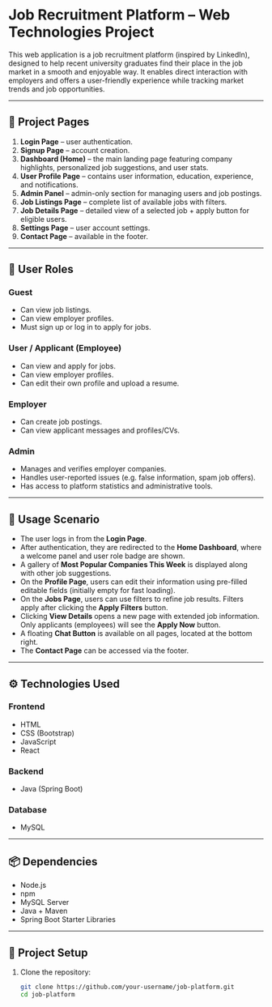 # Job Recruitment Platform – Web Technologies Project

This web application is a job recruitment platform (inspired by LinkedIn), designed to help recent university graduates find their place in the job market in a smooth and enjoyable way. It enables direct interaction with employers and offers a user-friendly experience while tracking market trends and job opportunities.

---

## 🧩 Project Pages

1. **Login Page** – user authentication.
2. **Signup Page** – account creation.
3. **Dashboard (Home)** – the main landing page featuring company highlights, personalized job suggestions, and user stats.
4. **User Profile Page** – contains user information, education, experience, and notifications.
5. **Admin Panel** – admin-only section for managing users and job postings.
6. **Job Listings Page** – complete list of available jobs with filters.
7. **Job Details Page** – detailed view of a selected job + apply button for eligible users.
8. **Settings Page** – user account settings.
9. **Contact Page** – available in the footer.

---

## 👥 User Roles

### Guest
- Can view job listings.
- Can view employer profiles.
- Must sign up or log in to apply for jobs.

### User / Applicant (Employee)
- Can view and apply for jobs.
- Can view employer profiles.
- Can edit their own profile and upload a resume.

### Employer
- Can create job postings.
- Can view applicant messages and profiles/CVs.

### Admin
- Manages and verifies employer companies.
- Handles user-reported issues (e.g. false information, spam job offers).
- Has access to platform statistics and administrative tools.

---

## 🔄 Usage Scenario

- The user logs in from the **Login Page**.
- After authentication, they are redirected to the **Home Dashboard**, where a welcome panel and user role badge are shown.
- A gallery of **Most Popular Companies This Week** is displayed along with other job suggestions.
- On the **Profile Page**, users can edit their information using pre-filled editable fields (initially empty for fast loading).
- On the **Jobs Page**, users can use filters to refine job results. Filters apply after clicking the **Apply Filters** button.
- Clicking **View Details** opens a new page with extended job information. Only applicants (employees) will see the **Apply Now** button.
- A floating **Chat Button** is available on all pages, located at the bottom right.
- The **Contact Page** can be accessed via the footer.

---

## ⚙️ Technologies Used

### Frontend
- HTML
- CSS (Bootstrap)
- JavaScript
- React

### Backend
- Java (Spring Boot)

### Database
- MySQL

---

## 📦 Dependencies

- Node.js
- npm
- MySQL Server
- Java + Maven
- Spring Boot Starter Libraries

---

## 🚀 Project Setup

1. Clone the repository:
   ```bash
   git clone https://github.com/your-username/job-platform.git
   cd job-platform
